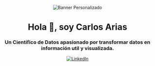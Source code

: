 <p align="center">
  <img src="[URL_DE_TU_BANNER.png](https://www.canva.com/design/DAGz3FJKe9E/yRYPkMbBwXtbIFgK6Ba-8w/edit?utm_content=DAGz3FJKe9E&utm_campaign=designshare&utm_medium=link2&utm_source=sharebutton)" alt="Banner Personalizado"/>
</p>

<h1 align="center">Hola 👋, soy Carlos Arias</h1>
<h3 align="center">Un Científico de Datos apasionado por transformar datos en información util y visualizada.</h3>

<p align="center">
  <a href="[https://linkedin.com/in/tu-usuario](https://www.linkedin.com/in/carlos-arias-lopez-reyes)" target="_blank">
    <img src="https://img.shields.io/badge/LinkedIn-0077B5?style=for-the-badge&logo=linkedin&logoColor=white" alt="LinkedIn"/>
  </a>
</p>
